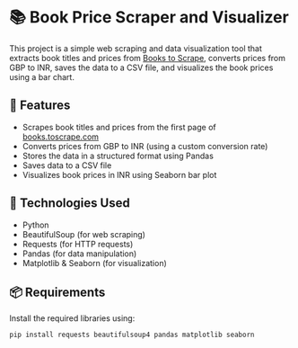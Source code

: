 # 📚 Book Price Scraper and Visualizer

This project is a simple web scraping and data visualization tool that extracts book titles and prices from [Books to Scrape](http://books.toscrape.com/), converts prices from GBP to INR, saves the data to a CSV file, and visualizes the book prices using a bar chart.

## 🚀 Features

- Scrapes book titles and prices from the first page of [books.toscrape.com](http://books.toscrape.com/)
- Converts prices from GBP to INR (using a custom conversion rate)
- Stores the data in a structured format using Pandas
- Saves data to a CSV file
- Visualizes book prices in INR using Seaborn bar plot

## 🧰 Technologies Used

- Python
- BeautifulSoup (for web scraping)
- Requests (for HTTP requests)
- Pandas (for data manipulation)
- Matplotlib & Seaborn (for visualization)

## 📦 Requirements

Install the required libraries using:

```bash
pip install requests beautifulsoup4 pandas matplotlib seaborn
